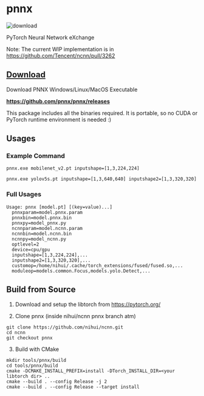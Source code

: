 # pnnx

![download](https://img.shields.io/github/downloads/pnnx/pnnx/total.svg)

PyTorch Neural Network eXchange

Note: The current WIP implementation is in https://github.com/Tencent/ncnn/pull/3262


## [Download](https://github.com/pnnx/pnnx/releases)

Download PNNX Windows/Linux/MacOS Executable

**https://github.com/pnnx/pnnx/releases**

This package includes all the binaries required. It is portable, so no CUDA or PyTorch runtime environment is needed :)

## Usages

### Example Command

```shell
pnnx.exe mobilenet_v2.pt inputshape=[1,3,224,224]
```

```shell
pnnx.exe yolov5s.pt inputshape=[1,3,640,640] inputshape2=[1,3,320,320]
```

### Full Usages

```console
Usage: pnnx [model.pt] [(key=value)...]
  pnnxparam=model.pnnx.param
  pnnxbin=model.pnnx.bin
  pnnxpy=model_pnnx.py
  ncnnparam=model.ncnn.param
  ncnnbin=model.ncnn.bin
  ncnnpy=model_ncnn.py
  optlevel=2
  device=cpu/gpu
  inputshape=[1,3,224,224],...
  inputshape2=[1,3,320,320],...
  customop=/home/nihui/.cache/torch_extensions/fused/fused.so,...
  moduleop=models.common.Focus,models.yolo.Detect,...
```

## Build from Source

1. Download and setup the libtorch from https://pytorch.org/

2. Clone pnnx (inside nihui/ncnn pnnx branch atm)

```shell
git clone https://github.com/nihui/ncnn.git
cd ncnn
git checkout pnnx
```

3. Build with CMake

```shell
mkdir tools/pnnx/build
cd tools/pnnx/build
cmake -DCMAKE_INSTALL_PREFIX=install -DTorch_INSTALL_DIR=<your libtorch dir> ..
cmake --build . --config Release -j 2
cmake --build . --config Release --target install
```
